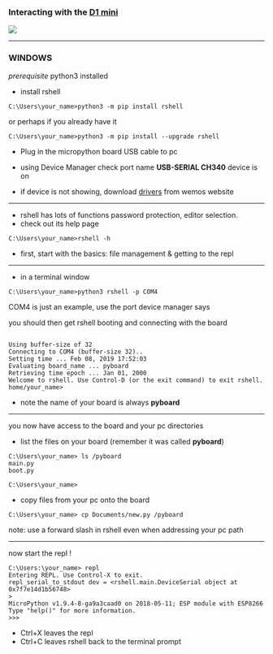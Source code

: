 
### Interacting with the [ D1 mini](https://wiki.wemos.cc/products:d1:d1_mini) ###

![](https://wiki.wemos.cc/_media/products:d1:d1_mini_v3.0.0_1_16x9.jpg)

---

 ### WINDOWS

 *prerequisite* python3 installed

 - install rshell

``` 
C:\Users\your_name>python3 -m pip install rshell
``` 
or perhaps if you already have it

```
C:\Users\your_name>python3 -m pip install --upgrade rshell 
```

- Plug in the micropython board USB cable to pc

- using Device Manager check port name **USB-SERIAL CH340** device is on

- if device is not showing, download [drivers](https://wiki.wemos.cc/downloads) from wemos website

---

- rshell has lots of functions password protection, editor selection. 
- check out its help page 

```
C:\Users\your_name>rshell -h
```

- first, start with the basics: file management & getting to the repl

--- 

- in a terminal window

```
C:\Users\your_name>python3 rshell -p COM4 
```
COM4 is just an example, use the port device manager says

you should then get rshell booting and connecting with the board

```

Using buffer-size of 32
Connecting to COM4 (buffer-size 32)..
Setting time ... Feb 08, 2019 17:52:03
Evaluating board_name ... pyboard
Retrieving time epoch ... Jan 01, 2000
Welcome to rshell. Use Control-D (or the exit command) to exit rshell.
home/your_name>

```
- note the name of your board is always **pyboard** 

---

you now have access to the board and your pc directories
 - list the files on your board (remember it was called **pyboard**)
 ```
 C:\Users\your_name> ls /pyboard
 main.py
 boot.py

C:\Users\your_name>
 ```

 - copy files from your pc onto the board
 ```
 C:\Users\your_name> cp Documents/new.py /pyboard
 ```

note: use a forward slash in rshell even when addressing your pc path

---

now start the repl !
```
C:\Users:\your_name> repl
Entering REPL. Use Control-X to exit.
repl_serial_to_stdout dev = <rshell.main.DeviceSerial object at 0x7f7e14d1b56748>
>
MicroPython v1.9.4-8-ga9a3caad0 on 2018-05-11; ESP module with ESP8266
Type "help()" for more information.
>>>

```

- Ctrl+X leaves the repl
- Ctrl+C leaves rshell back to the terminal prompt